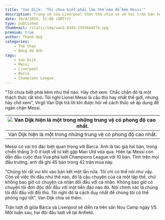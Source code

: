 ```yaml
---
title: "Van Dijk: 'Tôi chưa biết phải làm thế nào để kèm Messi'"
description: Trung vệ của Liverpool thật thà chia sẻ về hai trận bán kết Champions League sắp tới với Barca.
date: 19/4/2019, 11:08 (GMT+7)
type: published
thumbnail: /static/img/van2-8343-1555644274.jpg
premium: true
author: Thanh Quý
categories:
    - Thể thao
    - Bóng đá Anh
tags:
    - Van Dijk
    - Messi
    - Liverpool
    - Barca
    - Champions League
---
```


"Tôi chưa biết phải kèm như thế nào. Hãy chờ xem. Chắc chắn đó là một thách thức rất khó. Tôi nghĩ Lionel Messi là cầu thủ hay nhất thế giới, nhưng hãy chờ xem", Virgil Van Dijk trả lời khi được hỏi về cách thức sẽ áp dụng để ngăn chặn Messi.

|![Van Dijk hiện là một trong những trung vệ có phong độ cao nhất. ]({{site.baseurl}}/static/img/van2-8343-1555644274.jpg)|
|:---:|
|Van Dijk hiện là một trong những trung vệ có phong độ cao nhất. |

Messi có vai trò đặc biệt quan trọng với Barca. Anh là tác giả hai bàn, trong chiến thắng 3-0 ở lượt về tứ kết gặp Man Utd vừa qua. Hiện tại Messi còn dẫn đầu cuộc đua Vua phá lưới Champions League với 10 bàn. Tính trên mọi đấu trường, anh đã ghi 45 bàn trong 42 trận mùa này.

"Chúng tôi rất vui khi vào bán kết một lần nữa. Tôi chỉ có thể nói như vậy. Còn về việc thi đấu như thế nào, đó là câu chuyện của cả một tập thể, chứ không bao giờ có chuyện cá nhân đối đầu với cá nhân. Không bao giờ có chuyện tôi đơn độc đối đầu với một tiền đạo nào đó. Nói chính xác là chúng tôi đối đầu với đối thủ. Tôi nghĩ đó là cách duy nhất để chúng tôi có thể phòng ngự tốt", Van Dijk chia sẻ thêm.

Trận lượt đi giữa Barca và Liverpool sẽ diễn ra trên sân Nou Camp ngày 1/5. Một tuần sau, hai đội đấu lượt về tại Anfield.
